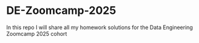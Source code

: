 # DE-Zoomcamp-2025
 
In this repo I will share all my homework solutions for the Data Engineering Zoomcamp 2025 cohort 
